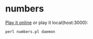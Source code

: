 numbers
=======

[Play it online][online] or play it local(host:3000):

    perl numbers.pl daemon

[online]: http://www.netzverwaltung.info/numbers.pl/
